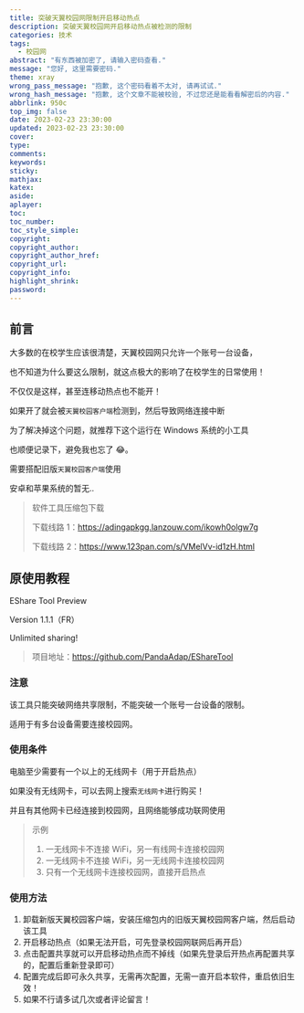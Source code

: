 ```yaml
---
title: 突破天翼校园网限制开启移动热点
description: 突破天翼校园网开启移动热点被检测的限制
categories: 技术
tags:
  - 校园网
abstract: "有东西被加密了, 请输入密码查看."
message: "您好, 这里需要密码."
theme: xray
wrong_pass_message: "抱歉, 这个密码看着不太对, 请再试试."
wrong_hash_message: "抱歉, 这个文章不能被校验, 不过您还是能看看解密后的内容."
abbrlink: 950c
top_img: false
date: 2023-02-23 23:30:00
updated: 2023-02-23 23:30:00
cover:
type:
comments:
keywords:
sticky:
mathjax:
katex:
aside:
aplayer:
toc:
toc_number:
toc_style_simple:
copyright:
copyright_author:
copyright_author_href:
copyright_url:
copyright_info:
highlight_shrink:
password:
---
```


## 前言

大多数的在校学生应该很清楚，天翼校园网只允许一个账号一台设备，

也不知道为什么要这么限制，就这点极大的影响了在校学生的日常使用！

不仅仅是这样，甚至连移动热点也不能开！

如果开了就会被`天翼校园客户端`检测到，然后导致网络连接中断

为了解决掉这个问题，就推荐下这个运行在 Windows 系统的小工具

也顺便记录下，避免我也忘了 😂。

需要搭配旧版`天翼校园客户端`使用

安卓和苹果系统的暂无..

> 软件工具压缩包下载
>
> 下载线路 1：https://adingapkgg.lanzouw.com/ikowh0olgw7g
>
> 下载线路 2：https://www.123pan.com/s/VMelVv-id1zH.html

## 原使用教程

EShare Tool Preview

Version 1.1.1（FR）

Unlimited sharing!

> 项目地址：https://github.com/PandaAdap/EShareTool

### 注意

该工具只能突破网络共享限制，不能突破一个账号一台设备的限制。

适用于有多台设备需要连接校园网。

### 使用条件

电脑至少需要有一个以上的无线网卡（用于开启热点）

如果没有无线网卡，可以去网上搜索`无线网卡`进行购买！

并且有其他网卡已经连接到校园网，且网络能够成功联网使用

> 示例
>
> 1.  一无线网卡不连接 WiFi，另一有线网卡连接校园网
> 2.  一无线网卡不连接 WiFi，另一无线网卡连接校园网
> 3.  只有一个无线网卡连接校园网，直接开启热点

### 使用方法

1. 卸载新版天翼校园客户端，安装压缩包内的旧版天翼校园网客户端，然后启动该工具
2. 开启移动热点（如果无法开启，可先登录校园网联网后再开启）
3. 点击配置共享就可以开启移动热点而不掉线（如果先登录后开热点再配置共享的，配置后重新登录即可）
4. 配置完成后即可永久共享，无需再次配置，无需一直开启本软件，重启依旧生效！
5. 如果不行请多试几次或者评论留言！
